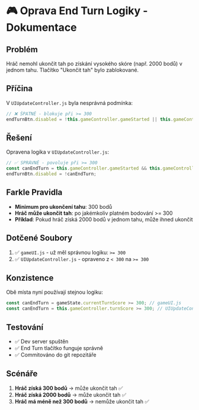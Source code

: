 # 🎮 Oprava End Turn Logiky - Dokumentace

## Problém
Hráč nemohl ukončit tah po získání vysokého skóre (např. 2000 bodů) v jednom tahu. Tlačítko "Ukončit tah" bylo zablokované.

## Příčina
V `UIUpdateController.js` byla nesprávná podmínka:
```javascript
// ❌ ŠPATNĚ - blokuje při >= 300
endTurnBtn.disabled = !this.gameController.gameStarted || this.gameController.turnScore < 300;
```

## Řešení
Opravena logika v `UIUpdateController.js`:
```javascript
// ✅ SPRÁVNĚ - povoluje při >= 300
const canEndTurn = this.gameController.gameStarted && this.gameController.turnScore >= 300;
endTurnBtn.disabled = !canEndTurn;
```

## Farkle Pravidla
- **Minimum pro ukončení tahu**: 300 bodů
- **Hráč může ukončit tah**: po jakémkoliv platném bodování >= 300
- **Příklad**: Pokud hráč získá 2000 bodů v jednom tahu, může ihned ukončit

## Dotčené Soubory
1. ✅ `gameUI.js` - už měl správnou logiku: `>= 300`
2. ✅ `UIUpdateController.js` - opraveno z `< 300` na `>= 300`

## Konzistence
Obě místa nyní používají stejnou logiku:
```javascript
const canEndTurn = gameState.currentTurnScore >= 300; // gameUI.js
const canEndTurn = this.gameController.turnScore >= 300; // UIUpdateController.js
```

## Testování
- ✅ Dev server spuštěn
- ✅ End Turn tlačítko funguje správně
- ✅ Commitováno do git repozitáře

## Scénáře
1. **Hráč získá 300 bodů** → může ukončit tah ✅
2. **Hráč získá 2000 bodů** → může ukončit tah ✅  
3. **Hráč má méně než 300 bodů** → nemůže ukončit tah ✅
